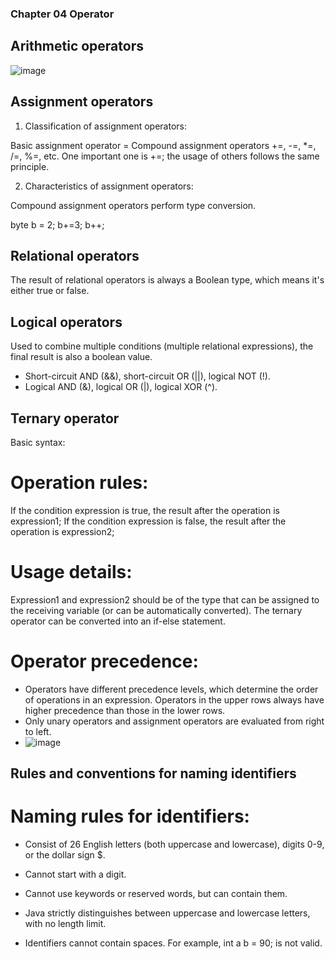 ### Chapter 04 Operator

## Arithmetic operators
![image](https://github.com/dorisjin1003/java-tutorial/assets/158774060/ef2318cd-0dcd-4db9-a891-90ac5e913486)


## Assignment operators

1. Classification of assignment operators:

Basic assignment operator =
Compound assignment operators +=, -=, *=, /=, %=, etc. One important one is +=; the usage of others follows the same principle.

2. Characteristics of assignment operators:

Compound assignment operators perform type conversion.

byte b = 2; b+=3; b++;


## Relational operators
The result of relational operators is always a Boolean type, which means it's either true or false.


## Logical operators
Used to combine multiple conditions (multiple relational expressions), the final result is also a boolean value.

* Short-circuit AND (&&), short-circuit OR (||), logical NOT (!).
* Logical AND (&), logical OR (|), logical XOR (^).




## Ternary operator
Basic syntax: 

# Operation rules:

If the condition expression is true, the result after the operation is expression1;
If the condition expression is false, the result after the operation is expression2;

# Usage details:
Expression1 and expression2 should be of the type that can be assigned to the receiving variable (or can be automatically converted).
The ternary operator can be converted into an if-else statement.

# Operator precedence: 
* Operators have different precedence levels, which determine the order of operations in an expression. Operators in the upper rows always have higher precedence than those in the lower rows.
* Only unary operators and assignment operators are evaluated from right to left.
* ![image](https://github.com/dorisjin1003/java-tutorial/assets/158774060/0a858f9a-655f-4cf1-9813-4852ba28a587)



## Rules and conventions for naming identifiers
# Naming rules for identifiers:

* Consist of 26 English letters (both uppercase and lowercase), digits 0-9, or the dollar sign $.

* Cannot start with a digit.

* Cannot use keywords or reserved words, but can contain them.

* Java strictly distinguishes between uppercase and lowercase letters, with no length limit.

* Identifiers cannot contain spaces. For example, int a b = 90; is not valid.
